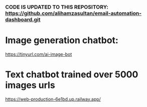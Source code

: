 ### CODE IS UPDATED TO THIS REPOSITORY: https://github.com/alihamzasultan/email-automation-dashboard.git

# Image generation chatbot:
https://tinyurl.com/ai-image-bot

# Text chatbot trained over 5000 images urls
https://web-production-6e1bd.up.railway.app/

